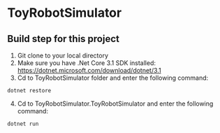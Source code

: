 # ToyRobotSimulator
## Build step for this project

1. Git clone to your local directory
2. Make sure you have .Net Core 3.1 SDK installed: https://dotnet.microsoft.com/download/dotnet/3.1
3. Cd to ToyRobotSimulator folder and enter the following command:

`dotnet restore`

4. Cd to ToyRobotSimulator.ToyRobotSimulator and enter the following command:

`dotnet run`
